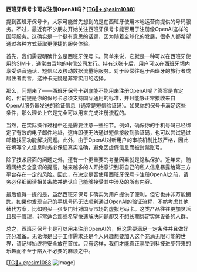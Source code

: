**西班牙保号卡可以注册OpenAI吗？[[TG💪+ @esim1088](https://t.me/s/esim1088)]**

提到西班牙保号卡，大家可能首先想到的是在西班牙使用本地运营商提供的号码服务。不过，最近有不少朋友开始关注西班牙保号卡能否用于注册像OpenAI这样的国际服务。这确实是一个挺有意思的话题，因为随着全球化的发展，很多人都希望通过各种方式获取更便捷的服务体验。

首先，我们需要明确什么是西班牙保号卡。简单来说，它就是一种可以在西班牙使用的SIM卡，通常由当地的电信公司发行。持有这张卡后，用户可以在西班牙境内享受语音通话、短信以及移动数据流量等服务。对于经常往返于西班牙的旅行者或居住者而言，这种卡无疑是非常实用的选择。

那么，问题来了——西班牙保号卡到底能不能用来注册OpenAI呢？答案是肯定的，但前提是你的保号卡必须支持国际通用的标准，并且能够正常接收来自OpenAI服务器发送的验证信息（通常是短信验证码）。如果你的保号卡满足这些条件，那么理论上它是完全可以用来完成注册流程的。

当然，在实际操作过程中还是需要注意一些细节。例如，确保你的手机号码已经绑定了有效的电子邮件地址，这样即便无法通过短信接收到验证码，也可以尝试通过邮箱找回功能解决问题。此外，由于OpenAI对新用户的审核机制比较严格，因此在填写个人信息时务必保证真实准确，避免因虚假信息而被封禁账号。

除了技术层面的问题之外，还有一个更重要的考量因素就是隐私保护。近年来，随着网络安全意识的提高，越来越多的人开始意识到将自己的私人信息暴露给第三方平台存在一定的风险。因此，在决定是否使用西班牙保号卡注册OpenAI之前，请务必仔细阅读相关条款并确认自己能够接受其中涉及的所有内容。

最后值得一提的是，虽然西班牙保号卡确实为用户提供了便利，但它也并非万能钥匙。如果你发现自己的手机号码无法顺利通过OpenAI的验证流程，不妨考虑其他替代方案，比如购买一张专门针对国际市场的虚拟号码卡。这类产品往往更加灵活且易于管理，非常适合那些希望快速解决问题却又不想长期绑定实体设备的人群。

总之，西班牙保号卡是可以用来注册OpenAI的，但这需要满足一定条件并且做好充分准备。无论你是出于工作需求还是个人兴趣想要加入这个充满无限可能的世界，请记得始终将安全放在首位。只有这样，我们才能真正享受到科技进步带来的乐趣而不至于陷入不必要的麻烦之中。

[[TG💪+ @esim1088](https://t.me/s/esim1088) ![Image](https://i.postimg.cc/4NQfJmqS/Snipaste-2025-05-13-00-14-12.png)]